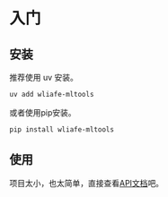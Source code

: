 # 入门

## 安装

推荐使用 uv 安装。

```bash
uv add wliafe-mltools
```

或者使用pip安装。

```bash
pip install wliafe-mltools
```

## 使用

项目太小，也太简单，直接查看[API文档](api)吧。
